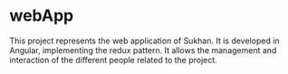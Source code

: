 # webApp
This project represents the web application of Sukhan.  It is developed in Angular, implementing the redux pattern.  It allows the management and interaction of the different people related to the project.
